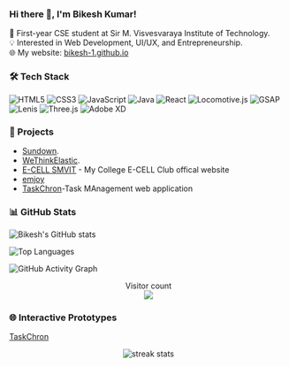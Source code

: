 ### Hi there 👋, I'm Bikesh Kumar!
🚀 First-year CSE student at Sir M. Visvesvaraya Institute of Technology.  
💡 Interested in Web Development, UI/UX, and Entrepreneurship.  
🌐 My website: [bikesh-1.github.io](https://bikesh-1.github.io/Bikesh-Kumar/)  

### 🛠 Tech Stack
![HTML5](https://img.shields.io/badge/HTML5-E34F26?style=for-the-badge&logo=html5&logoColor=white)
![CSS3](https://img.shields.io/badge/CSS3-%231572B6.svg?style=for-the-badge&logo=css3&logoColor=white)
![JavaScript](https://img.shields.io/badge/JavaScript-%23F7DF1E.svg?style=for-the-badge&logo=javascript&logoColor=black)
![Java](https://img.shields.io/badge/Java-ED8B00?style=for-the-badge&logo=java&logoColor=white)
![React](https://img.shields.io/badge/React-%2320232a.svg?style=for-the-badge&logo=react&logoColor=%2361DAFB)
![Locomotive.js](https://img.shields.io/badge/Locomotive.js-%23EF4F4F.svg?style=for-the-badge&logoColor=white)
![GSAP](https://img.shields.io/badge/GSAP-%2388CE02.svg?style=for-the-badge&logoColor=white)
![Lenis](https://img.shields.io/badge/Lenis-%23444444.svg?style=for-the-badge&logoColor=white)
![Three.js](https://img.shields.io/badge/Three.js-%23000000.svg?style=for-the-badge&logo=three.js&logoColor=white)
![Adobe XD](https://img.shields.io/badge/Adobe%20XD-%23FF61F6.svg?style=for-the-badge&logo=adobexd&logoColor=white)


### 💼 Projects
- [Sundown](https://bikesh-1.github.io/Sundown-Studio/).
- [WeThinkElastic](https://bikesh-1.github.io/WeThinkElastic/).
- [E-CELL SMVIT](http://www.ecellsmvit.in/) - My College E-CELL Club offical website
- [emjoy](https://bikesh-1.github.io/emjoy/)
- [TaskChron](https://bikesh-1.github.io/TaskChron1/)-Task MAnagement web application

### 📊 GitHub Stats
![Bikesh's GitHub stats](https://github-readme-stats.vercel.app/api?username=bikesh-1&show_icons=true&theme=radical)

![Top Languages](https://github-readme-stats.vercel.app/api/top-langs/?username=bikesh-1&layout=compact&theme=radical)

![GitHub Activity Graph](https://github-readme-activity-graph.vercel.app/graph?username=bikesh-1&theme=github)

<p align="center"> 
  Visitor count<br>
  <img src="https://profile-counter.glitch.me/bikesh-1/count.svg" />
</p>

### 🌐 Interactive Prototypes
[TaskChron](https://xd.adobe.com/view/4ae0f442-a47f-45ba-8e23-52753b7e43b3-1fb3/)  


<div align="center">
  <img src="https://github-readme-streak-stats.herokuapp.com/?user=bikesh-1&theme=radical" alt="streak stats" />
</div>


<!---
Bikesh-1/Bikesh-1 is a ✨ special ✨ repository because its `README.md` (this file) appears on your GitHub profile.
You can click the Preview link to take a look at your changes.
--->
